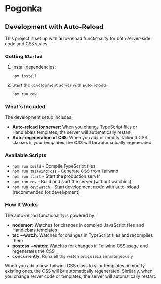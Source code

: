 # Pogonka

## Development with Auto-Reload

This project is set up with auto-reload functionality for both server-side code and CSS styles.

### Getting Started

1. Install dependencies:
   ```
   npm install
   ```

2. Start the development server with auto-reload:
   ```
   npm run dev
   ```

### What's Included

The development setup includes:

- **Auto-reload for server**: When you change TypeScript files or Handlebars templates, the server will automatically restart.
- **Auto-regeneration of CSS**: When you add or modify Tailwind CSS classes in your templates, the CSS will be automatically regenerated.

### Available Scripts

- `npm run build` - Compile TypeScript files
- `npm run tailwind:css` - Generate CSS from Tailwind
- `npm run start` - Start the production server
- `npm run dev` - Build and start the server (without watching)
- `npm run dev:watch` - Start development mode with auto-reload (recommended for development)

### How It Works

The auto-reload functionality is powered by:

- **nodemon**: Watches for changes in compiled JavaScript files and Handlebars templates
- **tsc --watch**: Watches for changes in TypeScript files and recompiles them
- **postcss --watch**: Watches for changes in Tailwind CSS usage and regenerates the CSS
- **concurrently**: Runs all the watch processes simultaneously

When you add a new Tailwind CSS class to your templates or modify existing ones, the CSS will be automatically regenerated. Similarly, when you change server code or templates, the server will automatically restart.
